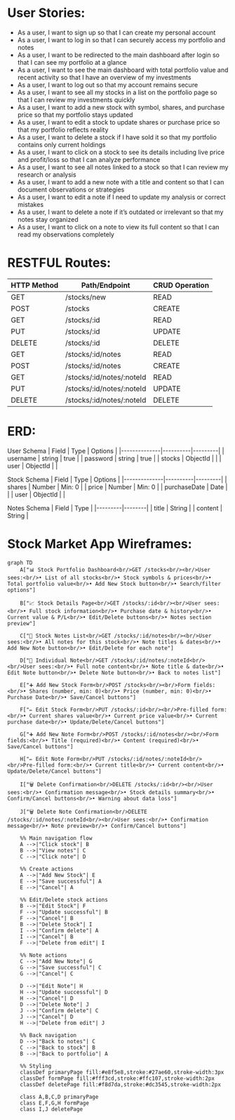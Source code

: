 # User Stories:
- As a user, I want to sign up so that I can create my personal account
- As a user, I want to log in so that I can securely access my portfolio and notes
- As a user, I want to be redirected to the main dashboard after login so that I can see my portfolio at a glance
- As a user, I want to see the main dashboard with total portfolio value and recent activity so that I have an overview of my investments
- As a user, I want to log out so that my account remains secure
- As a user, I want to see all my stocks in a list on the portfolio page so that I can review my investments quickly
- As a user, I want to add a new stock with symbol, shares, and purchase price so that my portfolio stays updated
- As a user, I want to edit a stock to update shares or purchase price so that my portfolio reflects reality
- As a user, I want to delete a stock if I have sold it so that my portfolio contains only current holdings
- As a user, I want to click on a stock to see its details including live price and profit/loss so that I can analyze performance
- As a user, I want to see all notes linked to a stock so that I can review my research or analysis
- As a user, I want to add a new note with a title and content so that I can document observations or strategies
- As a user, I want to edit a note if I need to update my analysis or correct mistakes
- As a user, I want to delete a note if it’s outdated or irrelevant so that my notes stay organized
- As a user, I want to click on a note to view its full content so that I can read my observations completely

# RESTFUL Routes:
| HTTP Method | Path/Endpoint             | CRUD Operation |
|-------------|---------------------------|----------------|
| GET         | /stocks/new               | READ           |
| POST        | /stocks                   | CREATE         |
| GET         | /stocks/:id               | READ           |
| PUT         | /stocks/:id               | UPDATE         |
| DELETE      | /stocks/:id               | DELETE         |
| GET         | /stocks/:id/notes         | READ           |
| POST        | /stocks/:id/notes         | CREATE         |
| GET         | /stocks/:id/notes/:noteId | READ           |
| PUT         | /stocks/:id/notes/:noteId | UPDATE         |
| DELETE      | /stocks/:id/notes/:noteId | DELETE         |

# ERD:
User Schema
| Field        | Type     | Options |
|--------------|----------|---------|
| username     | string   | true    |
| password     | string   | true    |
| stocks       | ObjectId |         |
| user         | ObjectId |         |

Stock Schema
| Field        | Type     | Options |
|--------------|----------|---------|
| shares       | Number   | Min: 0  |
| price        | Number   | Min: 0  |
| purchaseDate | Date     |         |
| user         | ObjectId |         |

Notes Schema
| Field   | Type   |
|---------|--------|
| title   | String |
| content | String |

# Stock Market App Wireframes:
```mermaid
graph TD
    A["📊 Stock Portfolio Dashboard<br/>GET /stocks<br/><br/>User sees:<br/>• List of all stocks<br/>• Stock symbols & prices<br/>• Total portfolio value<br/>• Add New Stock button<br/>• Search/filter options"] 
    
    B["📈 Stock Details Page<br/>GET /stocks/:id<br/><br/>User sees:<br/>• Full stock information<br/>• Purchase date & history<br/>• Current value & P/L<br/>• Edit/Delete buttons<br/>• Notes section preview"]
    
    C["📝 Stock Notes List<br/>GET /stocks/:id/notes<br/><br/>User sees:<br/>• All notes for this stock<br/>• Note titles & dates<br/>• Add New Note button<br/>• Edit/Delete for each note"]
    
    D["📄 Individual Note<br/>GET /stocks/:id/notes/:noteId<br/><br/>User sees:<br/>• Full note content<br/>• Note title & date<br/>• Edit Note button<br/>• Delete Note button<br/>• Back to notes list"]
    
    E["➕ Add New Stock Form<br/>POST /stocks<br/><br/>Form fields:<br/>• Shares (number, min: 0)<br/>• Price (number, min: 0)<br/>• Purchase Date<br/>• Save/Cancel buttons"]
    
    F["✏️ Edit Stock Form<br/>PUT /stocks/:id<br/><br/>Pre-filled form:<br/>• Current shares value<br/>• Current price value<br/>• Current purchase date<br/>• Update/Delete/Cancel buttons"]
    
    G["➕ Add New Note Form<br/>POST /stocks/:id/notes<br/><br/>Form fields:<br/>• Title (required)<br/>• Content (required)<br/>• Save/Cancel buttons"]
    
    H["✏️ Edit Note Form<br/>PUT /stocks/:id/notes/:noteId<br/><br/>Pre-filled form:<br/>• Current title<br/>• Current content<br/>• Update/Delete/Cancel buttons"]
    
    I["🗑️ Delete Confirmation<br/>DELETE /stocks/:id<br/><br/>User sees:<br/>• Confirmation message<br/>• Stock details summary<br/>• Confirm/Cancel buttons<br/>• Warning about data loss"]
    
    J["🗑️ Delete Note Confirmation<br/>DELETE /stocks/:id/notes/:noteId<br/><br/>User sees:<br/>• Confirmation message<br/>• Note preview<br/>• Confirm/Cancel buttons"]

    %% Main navigation flow
    A -->|"Click stock"| B
    B -->|"View notes"| C
    C -->|"Click note"| D
    
    %% Create actions
    A -->|"Add New Stock"| E
    E -->|"Save successful"| A
    E -->|"Cancel"| A
    
    %% Edit/Delete stock actions
    B -->|"Edit Stock"| F
    F -->|"Update successful"| B
    F -->|"Cancel"| B
    B -->|"Delete Stock"| I
    I -->|"Confirm delete"| A
    I -->|"Cancel"| B
    F -->|"Delete from edit"| I
    
    %% Note actions
    C -->|"Add New Note"| G
    G -->|"Save successful"| C
    G -->|"Cancel"| C
    
    D -->|"Edit Note"| H
    H -->|"Update successful"| D
    H -->|"Cancel"| D
    D -->|"Delete Note"| J
    J -->|"Confirm delete"| C
    J -->|"Cancel"| D
    H -->|"Delete from edit"| J
    
    %% Back navigation
    D -->|"Back to notes"| C
    C -->|"Back to stock"| B
    B -->|"Back to portfolio"| A

    %% Styling
    classDef primaryPage fill:#e8f5e8,stroke:#27ae60,stroke-width:3px
    classDef formPage fill:#fff3cd,stroke:#ffc107,stroke-width:2px
    classDef deletePage fill:#f8d7da,stroke:#dc3545,stroke-width:2px
    
    class A,B,C,D primaryPage
    class E,F,G,H formPage
    class I,J deletePage
```


